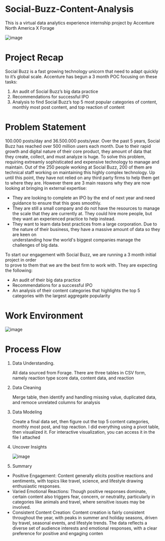 # Social-Buzz-Content-Analysis
This is a virtual data analytics experience internship project by Accenture North America X Forage

![image](https://github.com/user-attachments/assets/5e86aeee-2357-4d65-af90-03d729d36f58)

# Project Recap
 
 Social Buzz is a fast growing technology
 unicorn that need to adapt quickly to it’s
 global scale. 
Accenture has begun a 3 month POC
 focusing on these tasks:
 1. An audit of Social Buzz’s big data
 practice
 2. Recommendations for successful IPO
 3. Analysis to find Social Buzz’s top 5 most
 popular categories of content, monthly most post content, and top reaction of content

# Problem Statement

100.000 posts/day and 36.500.000 posts/year. Over the past 5 years, Social Buzz has reached over 500 million users each month. Due to their rapid growth and digital nature of their core product, they amount of data that they create, collect, and must analyze is huge. To solve this problem, requiring extreamly sophisticated and expensive technology to manage and maintain.  Out of the 250 people working at Social Buzz, 200 of them are technical staff working on maintaining this highly complex technology. Up until this point, they have not relied on any third party firms to help them get to where they are. However there are 3 main reasons why they are now looking at bringing in external 
expertise:  
-  They are looking to complete an IPO by the end of next year and need guidance to 
ensure that this goes smoothly.
-  They are still a small company and do not have the resources to manage the scale that 
they are currently at. They could hire more people, but they want an experienced 
practice to help instead.
-  They want to learn data best practices from a large corporation. Due to the nature of 
their business, they have a massive amount of data so they are keen on  
understanding how the world's biggest companies manage the challenges of big 
data.  

To start our engagement with Social Buzz, we are running a 3 month initial project in order  
to prove to them that we are the best firm to work with. They are expecting the following: 
- An audit of their big data practice
- Recommendations for a successful IPO
- An analysis of their content categories that highlights the top 5 categories with the 
largest aggregate popularity

# Work Environment

![image](https://github.com/user-attachments/assets/4d64d1dc-07f4-4b49-9912-8eac381f1c9c)

# Process Flow
1. Data Understanding.

   All data sourced from Forage. There are three tables in CSV form, namely reaction type score data, content data, and reaction

3. Data Cleaning

    Merge table, then identify and handling missing value, duplicated data, and remoce unrelated columns for analysis

5. Data Modeling

   Create a final data set, then figure out the top 5 content categories, monthly most post, and top reaction. I did everything using a pivot table, then visualized it. For interactive visualization, you can access it in the file I attached

7. Uncover Insights
 
   ![image](https://github.com/user-attachments/assets/2da7b2ee-8233-4118-8136-c35af50af161)

8. Summary
 
  * Positive Engagement: Content generally elicits positive reactions and sentiments, with topics
 like travel, science, and lifestyle drawing enthusiastic responses.
  * Varied Emotional Reactions: Though positive responses dominate, certain content also triggers
 fear, concern, or neutrality, particularly in categories like animals and travel, where sensitive
 issues may be involved.
  * Consistent Content Creation: Content creation is fairly consistent throughout the year, with
 peaks in summer and holiday seasons, driven by travel, seasonal events, and lifestyle trends.
 The data reflects a diverse set of audience interests and emotional responses, with a clear
 preference for positive and engaging conten
 
 
